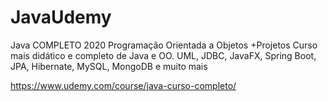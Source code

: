 # JavaUdemy

Java COMPLETO 2020 Programação Orientada a Objetos +Projetos
Curso mais didático e completo de Java e OO. UML, JDBC, JavaFX, Spring Boot, JPA, Hibernate, MySQL, MongoDB e muito mais

https://www.udemy.com/course/java-curso-completo/
